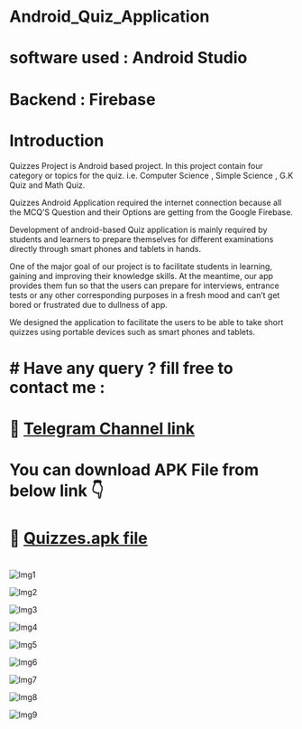 # Android_Quiz_Application 

# software used : Android Studio

# Backend : Firebase

# Introduction

Quizzes Project is Android based project. In this project contain four category or topics for the quiz. i.e. Computer Science , Simple Science , G.K Quiz and Math Quiz.

Quizzes Android Application required the internet connection because all the MCQ’S Question and their Options are getting from the Google Firebase.

Development of android-based Quiz application is mainly required by students and learners to prepare themselves for different examinations directly through smart phones and tablets in hands. 

One of the major goal of our project is to facilitate students in learning, gaining and improving their knowledge skills. At the meantime, our app provides them fun so that the users can prepare for interviews, entrance tests or any other corresponding purposes in a fresh mood and can’t get bored or frustrated due to dullness of app. 

We designed the application to facilitate the users to be able to take short quizzes using portable devices such as smart phones and tablets.

# # Have any query ? fill free to contact me :  

# 🔗 [Telegram Channel link](https://t.me/i_am_din3sh)

# You can download APK File from below link 👇

# 🔗 [Quizzes.apk file](https://www.mediafire.com/file/bkiw4mhy8ypcpk0/app-debug.apk/file)

#

![Img1](https://user-images.githubusercontent.com/130654681/231832145-3f9b3064-de95-4a23-996d-34361fa38a66.jpg)


![Img2](https://user-images.githubusercontent.com/130654681/231832399-7e7d4728-802c-4f93-ba44-08f96a39f185.jpg)

![Img3](https://user-images.githubusercontent.com/130654681/231833900-e037944a-146b-441f-9d08-f10755c51b14.jpg)

![Img4](https://user-images.githubusercontent.com/130654681/231833941-f43473dc-20e0-4260-809d-c7d0fa2edca5.jpg)

![Img5](https://user-images.githubusercontent.com/130654681/231833975-8a830962-72ef-4056-97bf-77d09f30648a.jpg)

![Img6](https://user-images.githubusercontent.com/130654681/231834001-ffcdc515-1948-4b84-a831-f978cc1f1165.jpg)

![Img7](https://user-images.githubusercontent.com/130654681/231834017-75e87b96-6e16-4303-8869-febf127fde2a.jpg)

![Img8](https://user-images.githubusercontent.com/130654681/231834030-3baa0729-7799-4a5f-9526-e0a90200014f.jpg)

![Img9](https://user-images.githubusercontent.com/130654681/231834045-9c131a7e-0e78-45b5-9d40-044eba574849.jpg)
